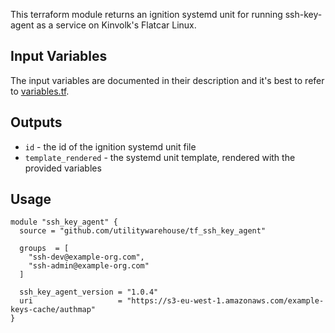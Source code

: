 This terraform module returns an ignition systemd unit for running
ssh-key-agent as a service on Kinvolk's Flatcar Linux.

## Input Variables
The input variables are documented in their description and it's best to refer
to [variables.tf](variables.tf).

## Outputs
- `id` - the id of the ignition systemd unit file
- `template_rendered` - the systemd unit template, rendered with the provided variables

## Usage
```hcl
module "ssh_key_agent" {
  source = "github.com/utilitywarehouse/tf_ssh_key_agent"

  groups  = [
    "ssh-dev@example-org.com",
    "ssh-admin@example-org.com"
  ]

  ssh_key_agent_version = "1.0.4"
  uri                   = "https://s3-eu-west-1.amazonaws.com/example-keys-cache/authmap"
}
```
